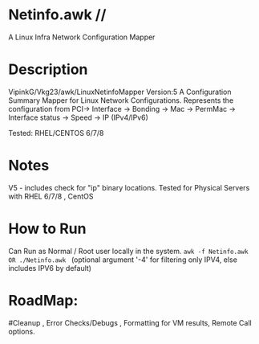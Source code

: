 # Netinfo.awk // 
A Linux Infra Network Configuration Mapper

# Description
VipinkG/Vkg23/awk/LinuxNetinfoMapper  Version:5
A Configuration Summary Mapper for Linux Network Configurations. 
Represents the configuration from 
PCI-> Interface -> Bonding -> Mac -> PermMac -> Interface status -> Speed -> IP (IPv4/IPv6)

Tested: RHEL/CENTOS 6/7/8 

# Notes
V5 - includes check for "ip" binary locations. 
Tested for Physical Servers with RHEL 6/7/8 , CentOS
# How to Run  
Can Run as Normal / Root user locally in the system.
`awk -f Netinfo.awk 
     OR
./Netinfo.awk `
(optional argument '-4' for filtering only IPV4, else includes IPV6 by default)

# RoadMap:
#Cleanup , Error Checks/Debugs , Formatting for VM results, Remote Call options. 
